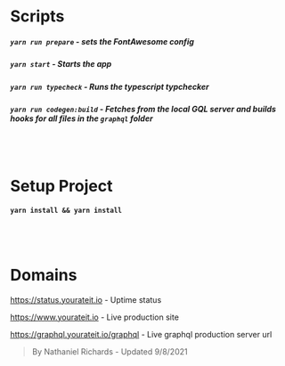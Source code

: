 # Scripts

##### `yarn run prepare` - sets the FontAwesome config

##### `yarn start` - Starts the app

##### `yarn run typecheck` - Runs the typescript typchecker

##### `yarn run codegen:build` - Fetches from the local GQL server and builds hooks for all files in the `graphql` folder

<br>
<br>

# Setup Project

#### `yarn install && yarn install`

<br>
<br>

# Domains

https://status.yourateit.io - Uptime status

https://www.yourateit.io - Live production site

https://graphql.yourateit.io/graphql - Live graphql production server url

> By Nathaniel Richards - Updated 9/8/2021
